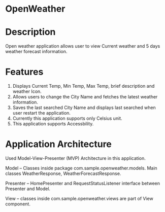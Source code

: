 # OpenWeather
# Description
Open weather application allows user to view Current weather and 5 days weather forecast
information.
# Features
 1. Displays Current Temp, Min Temp, Max Temp, brief description and weather Icon.
 2. Allows users to change the City Name and fetches the latest weather information.
 3. Saves the last searched City Name and displays last searched when user restart the
application.
 4. Currently this application supports only Celsius unit.
 5. This application supports Accessbility.
# Application Architecture
  Used Model-View-Presenter (MVP) Architecture in this application.
  
  Model – Classes inside package com.sample.openweather.models. Main classes WeatherResponse, WeatherForecastResponse.
  
  Presenter – HomePresenter and RequestStatusListener interface between Presenter and Model.  
  
  View – classes inside com.sample.openweather.views are part of View component.
